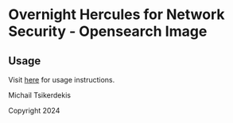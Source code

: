 # Overnight Hercules for Network Security - Opensearch Image

## Usage

Visit [here](https://github.com/tsikerdekis/overnight-hercules-network-security/blob/main/chapter_02/full-hardware-solution.md#installing-ids-software) for usage instructions.

Michail Tsikerdekis

Copyright 2024
